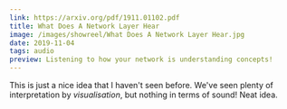```yaml
---
link: https://arxiv.org/pdf/1911.01102.pdf
title: What Does A Network Layer Hear
image: /images/showreel/What Does A Network Layer Hear.jpg
date: 2019-11-04
tags: audio
preview: Listening to how your network is understanding concepts!
---
```


This is just a nice idea that I haven't seen before. We've seen plenty of
interpretation by <i>visualisation</i>, but nothing in terms of sound! Neat
idea.
